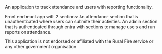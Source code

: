 An application to track attendance and users with reporting functionality.

Front end react app with 2 sections: 
An attendance section that is unauthenticated where users can submite their activities. 
An admin section that is authenticated through entra with sections to manage users and run reports on attendance.

This application is not endorsed or affiliated with the Rural Fire service or any other government organisation
